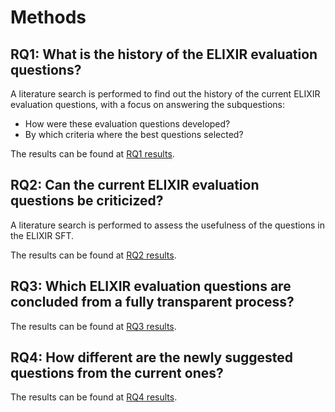 # Methods

## RQ1: What is the history of the ELIXIR evaluation questions?

A literature search is performed to find out the history
of the current ELIXIR evaluation questions,
with a focus on answering the subquestions:

- How were these evaluation questions developed?
- By which criteria where the best questions selected?

The results can be found at [RQ1 results](results_1.md).

## RQ2: Can the current ELIXIR evaluation questions be criticized?

A literature search is performed to assess the usefulness of the questions
in the ELIXIR SFT.

The results can be found at [RQ2 results](results_2.md).

## RQ3: Which ELIXIR evaluation questions are concluded from a fully transparent process?

The results can be found at [RQ3 results](results_3.md).

## RQ4: How different are the newly suggested questions from the current ones?

The results can be found at [RQ4 results](results_4.md).
